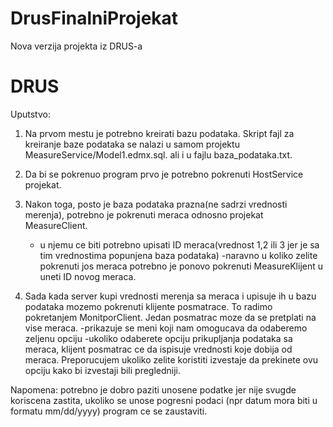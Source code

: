 # DrusFinalniProjekat
Nova verzija projekta iz DRUS-a

# DRUS

Uputstvo:

1. Na prvom mestu je potrebno kreirati bazu podataka. Skript fajl za kreiranje baze podataka se nalazi u samom projektu
MeasureService/Model1.edmx.sql. ali i u fajlu baza_podataka.txt.

2. Da bi se pokrenuo program prvo je potrebno pokrenuti HostService projekat.

3. Nakon toga, posto je baza podataka prazna(ne sadrzi vrednosti merenja), potrebno je pokrenuti meraca odnosno 
projekat MeasureClient.
	- u njemu ce biti potrebno upisati ID meraca(vrednost 1,2 ili 3 jer je sa tim vrednostima popunjena baza podataka)
	-naravno u koliko zelite pokrenuti jos meraca potrebno je ponovo pokrenuti MeasureKlijent u uneti ID novog meraca.

4. Sada kada server kupi vrednosti merenja sa meraca i upisuje ih u bazu podataka mozemo pokrenuti klijente posmatrace.
To radimo pokretanjem MonitporClient. Jedan posmatrac moze da se pretplati na vise meraca.
	-prikazuje se meni koji nam omogucava da odaberemo zeljenu opciju
	-ukoliko odaberete opciju prikupljanja podataka sa meraca, klijent posmatrac ce da ispisuje vrednosti koje dobija
	  od meraca. Preporucujem ukoliko zelite koristiti izvestaje da prekinete ovu opciju kako bi izvestaji bili pregledniji.
	
Napomena: potrebno je dobro paziti unosene podatke jer nije svugde koriscena zastita, ukoliko se unose pogresni podaci
(npr datum mora biti u formatu mm/dd/yyyy) program ce se zaustaviti.


